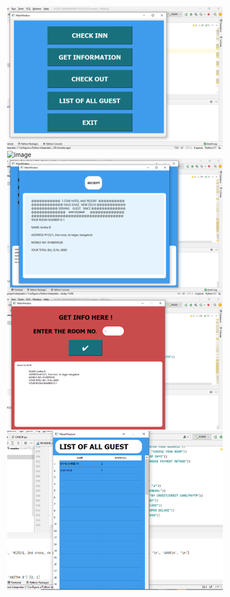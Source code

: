 ![screen](https://github.com/Anitha710/265441_Miniproject_python/blob/main/screenshot/Screenshot%20(110).png)
![image](https://user-images.githubusercontent.com/64318581/116680300-1faec480-a9c9-11eb-86ec-667bf97504b7.png)
![screen](https://github.com/Anitha710/265441_Miniproject_python/blob/main/screenshot/Screenshot%20(119).png)
![screen](https://github.com/Anitha710/265441_Miniproject_python/blob/main/screenshot/Screenshot%20(120).png)
![screen](https://github.com/Anitha710/265441_Miniproject_python/blob/main/screenshot/Screenshot%20(121).png)


